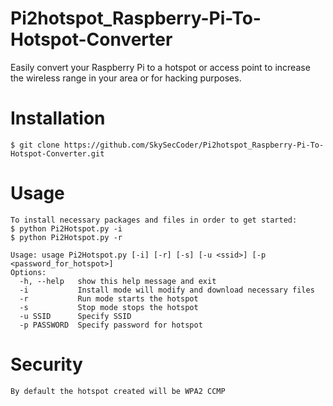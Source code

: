 # Pi2hotspot_Raspberry-Pi-To-Hotspot-Converter
Easily convert your Raspberry Pi to a hotspot or access point to increase the wireless range in your area or for hacking purposes.

# Installation
```
$ git clone https://github.com/SkySecCoder/Pi2hotspot_Raspberry-Pi-To-Hotspot-Converter.git
```
# Usage
```
To install necessary packages and files in order to get started:
$ python Pi2Hotspot.py -i
$ python Pi2Hotspot.py -r

Usage: usage Pi2Hotspot.py [-i] [-r] [-s] [-u <ssid>] [-p <password_for_hotspot>]
Options:
  -h, --help   show this help message and exit
  -i           Install mode will modify and download necessary files
  -r           Run mode starts the hotspot
  -s           Stop mode stops the hotspot
  -u SSID      Specify SSID
  -p PASSWORD  Specify password for hotspot
```
# Security
```
By default the hotspot created will be WPA2 CCMP